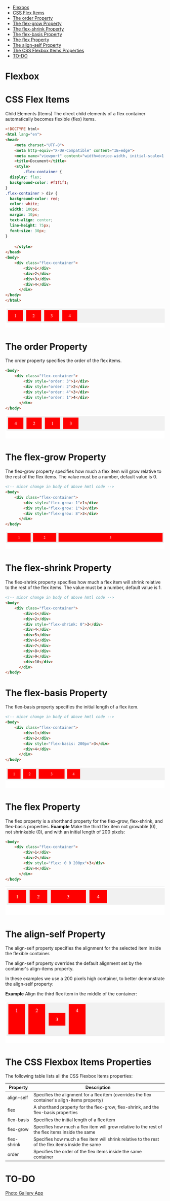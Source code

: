 - [Flexbox](#flexbox)
- [CSS Flex Items](#css-flex-items)
- [The order Property](#the-order-property)
- [The flex-grow Property](#the-flex-grow-property)
- [The flex-shrink Property](#the-flex-shrink-property)
- [The flex-basis Property](#the-flex-basis-property)
- [The flex Property](#the-flex-property)
- [The align-self Property](#the-align-self-property)
- [The CSS Flexbox Items Properties](#the-css-flexbox-items-properties)
- [TO-DO](#to-do)

# Flexbox

# CSS Flex Items
Child Elements (Items)
The direct child elements of a flex container automatically becomes flexible (flex) items.

```html
<!DOCTYPE html>
<html lang="en">
<head>
    <meta charset="UTF-8">
    <meta http-equiv="X-UA-Compatible" content="IE=edge">
    <meta name="viewport" content="width=device-width, initial-scale=1.0">
    <title>Document</title>
    <style>
        .flex-container {
  display: flex;
  background-color: #f1f1f1;
}
.flex-container > div {
  background-color: red;
  color: white;
  width: 100px;
  margin: 10px;
  text-align: center;
  line-height: 75px;
  font-size: 30px;
}

    </style>
</head>
<body>
    <div class="flex-container">
        <div>1</div>
        <div>2</div>
        <div>3</div>
        <div>4</div>
      </div>
</body>
</html>
```

![](../Images/first.png)

# The order Property
The order property specifies the order of the flex items.

<!-- minor change in body of above hmtl code -->
```html
<body>
    <div class="flex-container">
        <div style="order: 3">1</div>
        <div style="order: 2">2</div>
        <div style="order: 4">3</div>
        <div style="order: 1">4</div>
      </div>
</body>
```

![](../Images/order.png)

# The flex-grow Property
The flex-grow property specifies how much a flex item will grow relative to the rest of the flex items.
The value must be a number, default value is 0.



```html
<!-- minor change in body of above hmtl code -->
<body>
    <div class="flex-container">
        <div style="flex-grow: 1">1</div>
        <div style="flex-grow: 1">2</div>
        <div style="flex-grow: 8">3</div>
      </div>
</body>
```

![](../Images/grow.png)

# The flex-shrink Property
The flex-shrink property specifies how much a flex item will shrink relative to the rest of the flex items.
The value must be a number, default value is 1.

```html
<!-- minor change in body of above hmtl code -->
<body>
    <div class="flex-container">
        <div>1</div>
        <div>2</div>
        <div style="flex-shrink: 0">3</div>
        <div>4</div>
        <div>5</div>
        <div>6</div>
        <div>7</div>
        <div>8</div>
        <div>9</div>
        <div>10</div>
      </div>
</body>
```


# The flex-basis Property
The flex-basis property specifies the initial length of a flex item.

```html
<!-- minor change in body of above hmtl code -->
<body>
    <div class="flex-container">
        <div>1</div>
        <div>2</div>
        <div style="flex-basis: 200px">3</div>
        <div>4</div>
      </div>
</body>
```

![](../Images/basis.png)

# The flex Property
The flex property is a shorthand property for the flex-grow, flex-shrink, and flex-basis properties.
**Example**
Make the third flex item not growable (0), not shrinkable (0), and with an initial length of 200 pixels:

```html
<body>
    <div class="flex-container">
        <div>1</div>
        <div>2</div>
        <div style="flex: 0 0 200px">3</div>
        <div>4</div>
      </div>
</body>
```

![](../Images/4.png)

# The align-self Property
The align-self property specifies the alignment for the selected item inside the flexible container.

The align-self property overrides the default alignment set by the container's align-items property.

In these examples we use a 200 pixels high container, to better demonstrate the align-self property:

**Example**
Align the third flex item in the middle of the container:

![](./Images/align.png)

# The CSS Flexbox Items Properties
The following table lists all the CSS Flexbox Items properties:


|Property|	Description|
|--|--|
|align-self|	Specifies the alignment for a flex item (overrides the flex container's align-items property)|
|flex|	A shorthand property for the flex-grow, flex-shrink, and the flex-basis properties|
|flex-basis|	Specifies the initial length of a flex item|
|flex-grow	|Specifies how much a flex item will grow relative to the rest of the flex items inside the same |container
|flex-shrink	|Specifies how much a flex item will shrink relative to the rest of the flex items inside the same |container
|order	|Specifies the order of the flex items inside the same container|

# TO-DO

[Photo Gallery App](https://www.freecodecamp.org/learn/2022/responsive-web-design/learn-css-flexbox-by-building-a-photo-gallery)